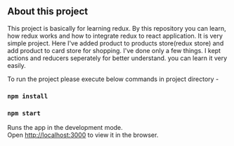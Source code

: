 ## About this project
This project is basically for learning redux. By this repository you can learn, how redux works and how to integrate redux to react application. It is very simple project. Here I've added product to products store(redux store) and add product to card store for shopping. I've done only a few things. I kept actions and reducers seperately for better understand. you can learn it very easily.

To run the project please execute below commands in project directory - 
### `npm install`
### `npm start`

Runs the app in the development mode.<br>
Open [http://localhost:3000](http://localhost:3000) to view it in the browser.
